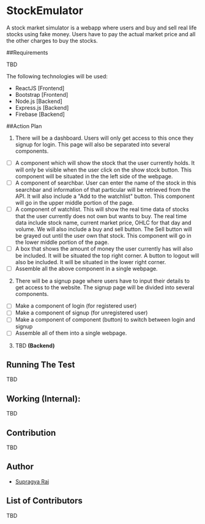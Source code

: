 # **StockEmulator**

A stock market simulator is a webapp where users and buy and sell real life stocks using fake money. Users have to pay the actual market price and all the other charges to buy the stocks.

##Requirements

TBD

The following technologies will be used:
- ReactJS [Frontend]
- Bootstrap [Frontend]
- Node.js [Backend]
- Express.js [Backend]
- Firebase [Backend]

##Action Plan


1. There will be a dashboard. Users will only get access to this once they signup for login. This page will also be separated into several components.

- [ ] A component which will show the stock that the user currently holds. It will only be visible when the user click on the show stock button. This component will be situated in the the left side of the webpage.
- [ ] A component of searchbar. User can enter the name of the stock in this searchbar and information of that particular will be retrieved from the API. It will also include a "Add to the watchlist" button. This component will go in the upper middle portion of the page.
- [ ] A component of watchlist. This will show the real time data of stocks that the user currently does not own but wants to buy. The real time data include stock name, current market price, OHLC for that day and volume. We will also include a buy and sell button. The Sell button will be grayed out until the user own that stock. This component will go in the lower middle portion of the page.
- [ ] A box that shows the amount of money the user currently has will also be included. It will be situated the top right corner. A button to logout will also be included. It will be situated in the lower right corner.
- [ ] Assemble all the above component in a single webpage.

2. There will be a signup page where users have to input their details to get access to the website. The signup page will be divided into several components.

- [ ] Make a component of login (for registered user)
- [ ] Make a component of signup (for unregistered user)
- [ ] Make a component of component (button) to switch between login and signup
- [ ] Assemble all of them into a single webpage.

3. TBD **(Backend)**

## Running The Test

TBD

## Working (Internal):

TBD

## Contribution 

TBD

## Author

- [Supragya Raj](https://github.com/supragya)

## List of Contributors

TBD